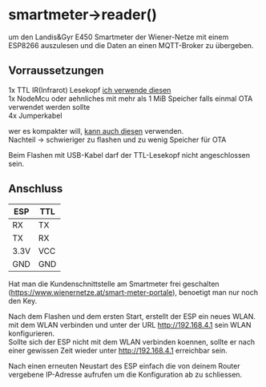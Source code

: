 # smartmeter->reader()
um den Landis&amp;Gyr E450 Smartmeter der Wiener-Netze mit einem ESP8266 auszulesen und die Daten an einen MQTT-Broker zu übergeben.  

## Vorraussetzungen  
1x TTL IR(Infrarot) Lesekopf [ich verwende diesen](https://bayha-electronics.de/produkt/bausatz-ttl-irinfrarot-lese-schreibkopf/)  
1x NodeMcu oder aehnliches mit mehr als 1 MiB Speicher falls einmal OTA verwendet werden sollte  
4x Jumperkabel  

wer es kompakter will, [kann auch diesen](https://bayha-electronics.de/produkt/tasmota-wifi-lesekopf/) verwenden.  
Nachteil -> schwieriger zu flashen und zu wenig Speicher für OTA  

Beim Flashen mit USB-Kabel darf der TTL-Lesekopf nicht angeschlossen sein.  

## Anschluss  
|ESP  |TTL  |  
|-----|-----|  
|RX   |TX   |  
|TX   |RX   |  
|3.3V |VCC  |  
|GND  |GND  |  

Hat man die Kundenschnittstelle am Smartmeter frei geschalten (https://www.wienernetze.at/smart-meter-portale), benoetigt man nur noch den Key.  

Nach dem Flashen und dem ersten Start, erstellt der ESP ein neues WLAN.
mit dem WLAN verbinden und unter der URL http://192.168.4.1 sein WLAN konfigurieren.  
Sollte sich der ESP nicht mit dem WLAN verbinden koennen, sollte er nach einer gewissen Zeit wieder unter http://192.168.4.1 erreichbar sein.  

Nach einen erneuten Neustart des ESP einfach die von deinem Router vergebene IP-Adresse aufrufen um die Konfiguration ab zu schliessen.  





